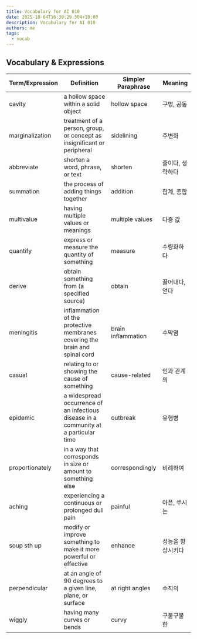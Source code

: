```yaml
---
title: Vocabulary for AI 010
date: 2025-10-04T16:30:29.504+10:00
description: Vocabulary for AI 010
authors: me
tags:
  - vocab
---
```


## Vocabulary & Expressions

| Term/Expression | Definition | Simpler Paraphrase | Meaning |
| --- | --- | --- | --- |
| cavity | a hollow space within a solid object | hollow space | 구멍, 공동 |
| marginalization | treatment of a person, group, or concept as insignificant or peripheral | sidelining | 주변화 |
| abbreviate | shorten a word, phrase, or text | shorten | 줄이다, 생략하다 |
| summation | the process of adding things together | addition | 합계, 총합 |
| multivalue | having multiple values or meanings | multiple values | 다중 값 |
| quantify | express or measure the quantity of something | measure | 수량화하다 |
| derive | obtain something from (a specified source) | obtain | 끌어내다, 얻다 |
| meningitis | inflammation of the protective membranes covering the brain and spinal cord | brain inflammation | 수막염 |
| casual | relating to or showing the cause of something | cause-related | 인과 관계의 |
| epidemic | a widespread occurrence of an infectious disease in a community at a particular time | outbreak | 유행병 |
| proportionately | in a way that corresponds in size or amount to something else | correspondingly | 비례하여 |
| aching | experiencing a continuous or prolonged dull pain | painful | 아픈, 쑤시는 |
| soup sth up | modify or improve something to make it more powerful or effective | enhance | 성능을 향상시키다 |
| perpendicular | at an angle of 90 degrees to a given line, plane, or surface | at right angles | 수직의 |
| wiggly | having many curves or bends | curvy | 구불구불한 |
